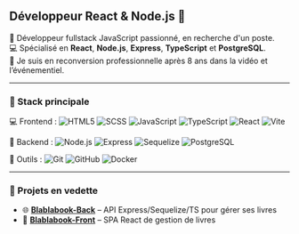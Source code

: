 ## Développeur React & Node.js 💫

🎯 Développeur fullstack JavaScript passionné, en recherche d'un poste.  
💻 Spécialisé en **React**, **Node.js**, **Express**, **TypeScript** et **PostgreSQL**.  
🚀 Je suis en reconversion professionnelle après 8 ans dans la vidéo et l’événementiel.

---

### 🧰 Stack principale

💻 Frontend : ![HTML5](https://img.shields.io/badge/-HTML5-E34F26?style=flat&logo=html5&logoColor=white)
![SCSS](https://img.shields.io/badge/-SCSS-CC6699?style=flat&logo=sass&logoColor=white)
![JavaScript](https://img.shields.io/badge/-JavaScript-F7DF1E?style=flat&logo=javascript&logoColor=black)
![TypeScript](https://img.shields.io/badge/-TypeScript-3178C6?style=flat&logo=typescript&logoColor=white)
![React](https://img.shields.io/badge/-React-61DAFB?style=flat&logo=react&logoColor=black)
![Vite](https://img.shields.io/badge/-Vite-646CFF?style=flat&logo=vite&logoColor=white)

🔧 Backend : ![Node.js](https://img.shields.io/badge/-Node.js-339933?style=flat&logo=node.js)
![Express](https://img.shields.io/badge/-Express-000000?style=flat&logo=express)
![Sequelize](https://img.shields.io/badge/-Sequelize-52B0E7?style=flat&logo=sequelize&logoColor=white)
![PostgreSQL](https://img.shields.io/badge/-PostgreSQL-336791?style=flat&logo=postgresql)

📁 Outils : ![Git](https://img.shields.io/badge/-Git-F05032?style=flat&logo=git&logoColor=white)
![GitHub](https://img.shields.io/badge/-GitHub-181717?style=flat&logo=github)
![Docker](https://img.shields.io/badge/-Docker-2496ED?style=flat&logo=docker&logoColor=white)

---

### 📁 Projets en vedette

- 🌐 [**Blablabook-Back**](https://github.com/WilliamDodart/Blablabook-back/tree/develop) – API Express/Sequelize/TS pour gérer ses livres
- 🔖 [**Blablabook-Front**](https://github.com/WilliamDodart/Blablabook-front/tree/develop) – SPA React de gestion de livres


